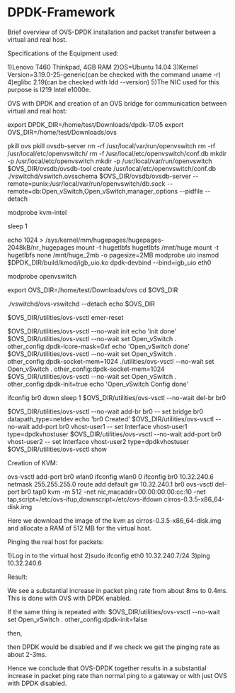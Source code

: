 # DPDK-Framework
Brief overview of OVS-DPDK installation and packet transfer between a virtual and real host.



Specifications of the Equipment used:

1)Lenovo T460 Thinkpad, 4GB RAM
2)OS=Ubuntu 14.04
3)Kernel Version=3.19.0-25-generic(can be checked with the command uname -r)
4)eglibc 2.19(can be checked with ldd --version)
5)The NIC used for this purpose is I219 Intel e1000e.

OVS with DPDK and creation of an OVS bridge for communication between virtual and real host: 

export DPDK_DIR=/home/test/Downloads/dpdk-17.05
export OVS_DIR=/home/test/Downloads/ovs

pkill ovs
pkill ovsdb-server
rm -rf /usr/local/var/run/openvswitch
rm -rf /usr/local/etc/openvswitch/
rm -f /usr/local/etc/openvswitch/conf.db
mkdir -p /usr/local/etc/openvswitch
mkdir -p /usr/local/var/run/openvswitch
$OVS_DIR/ovsdb/ovsdb-tool create /usr/local/etc/openvswitch/conf.db ./vswitchd/vswitch.ovsschema
$OVS_DIR/ovsdb/ovsdb-server --remote=punix:/usr/local/var/run/openvswitch/db.sock --remote=db:Open_vSwitch,Open_vSwitch,manager_options --pidfile --detach

modprobe kvm-intel

sleep 1

echo 1024 > /sys/kernel/mm/hugepages/hugepages-2048kB/nr_hugepages
mount -t hugetlbfs hugetlbfs /mnt/huge
mount -t hugetlbfs none /mnt/huge_2mb -o pagesize=2MB
modprobe uio
insmod $DPDK_DIR/build/kmod/igb_uio.ko
dpdk-devbind --bind=igb_uio eth0

modprobe openvswitch

export OVS_DIR=/home/test/Downloads/ovs
cd $OVS_DIR

./vswitchd/ovs-vswitchd --detach
echo $OVS_DIR

$OVS_DIR/utilities/ovs-vsctl emer-reset

$OVS_DIR/utilities/ovs-vsctl --no-wait init
echo 'init done'
$OVS_DIR/utilities/ovs-vsctl --no-wait set Open_vSwitch . other_config:dpdk-lcore-mask=0xf
echo 'Open_vSwitch done'
$OVS_DIR/utilities/ovs-vsctl --no-wait set Open_vSwitch . other_config:dpdk-socket-mem=1024
./utilities/ovs-vsctl --no-wait set Open_vSwitch . other_config:dpdk-socket-mem=1024
$OVS_DIR/utilities/ovs-vsctl --no-wait set Open_vSwitch . other_config:dpdk-init=true
echo 'Open_vSwitch Config done'

ifconfig br0 down
sleep 1
$OVS_DIR/utilities/ovs-vsctl --no-wait del-br br0

$OVS_DIR/utilities/ovs-vsctl --no-wait add-br br0 -- set bridge br0 datapath_type=netdev
echo 'br0 Created'
$OVS_DIR/utilities/ovs-vsctl --no-wait add-port br0 vhost-user1 -- set Interface vhost-user1 type=dpdkvhostuser
$OVS_DIR/utilities/ovs-vsctl --no-wait add-port br0 vhost-user2 -- set Interface vhost-user2 type=dpdkvhostuser
$OVS_DIR/utilities/ovs-vsctl show

Creation of KVM:

ovs-vsctl add-port br0 wlan0
ifconfig wlan0 0
ifconfig br0 10.32.240.6 netmask 255.255.255.0
route add default gw 10.32.240.1 br0
ovs-vsctl del-port br0 tap0
kvm -m 512 -net nic,macaddr=00:00:00:00:cc:10 -net tap,script=/etc/ovs-ifup,downscript=/etc/ovs-ifdown cirros-0.3.5-x86_64-disk.img


Here we download the image of the kvm as cirros-0.3.5-x86_64-disk.img and allocate a RAM of 512 MB for the virtual host.

Pinging the real host for packets:

1)Log in to the virtual host
2)sudo ifconfig eth0 10.32.240.7/24
3)ping 10.32.240.6

Result:

We see a substantial increase in packet ping rate from about 8ms to 0.4ms.
This is done with OVS with DPDK enabled.

If the same thing is repeated with:
$OVS_DIR/utilities/ovs-vsctl --no-wait set Open_vSwitch . other_config:dpdk-init=false

then,

then DPDK would be disabled and if we check we get the pinging rate as about 2-3ms.

Hence we conclude that OVS-DPDK together results in a substantial increase in packet ping rate than normal ping to a gateway or with just OVS with DPDK disabled.

